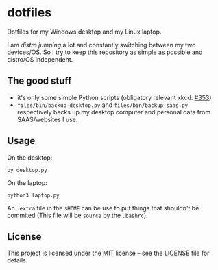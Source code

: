 # dotfiles

Dotfiles for my Windows desktop and my Linux laptop.

I am *distro jumping* a lot and constantly switching between my two devices/OS. So I try to keep this repository
as simple as possible and distro/OS independent.

## The good stuff

- it's only some simple Python scripts (obligatory relevant xkcd: [#353](https://xkcd.com/353/))
- `files/bin/backup-desktop.py` and `files/bin/backup-saas.py` respectively backs up my desktop computer and personal data from SAAS/websites I use.

## Usage

On the desktop:
```console
py desktop.py
```

On the laptop:
```console
python3 laptop.py
```

An `.extra` file in the `$HOME` can be use to put things that shouldn't be commited (This file will be `source` by the `.bashrc`).

## License

This project is licensed under the MIT license – see the [LICENSE](LICENSE) file for details.
